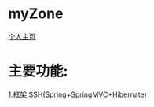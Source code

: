 # myZone
<a href="memoryw.xin" target="_blank">个人主页</a>
# 主要功能:
1.框架:SSH(Spring+SpringMVC+Hibernate)
